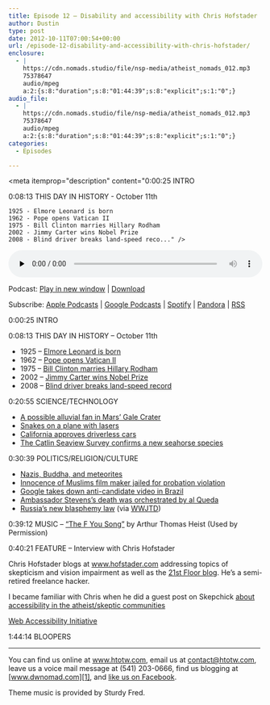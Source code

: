```yaml
---
title: Episode 12 – Disability and accessibility with Chris Hofstader
author: Dustin
type: post
date: 2012-10-11T07:00:54+00:00
url: /episode-12-disability-and-accessibility-with-chris-hofstader/
enclosure:
  - |
    https://cdn.nomads.studio/file/nsp-media/atheist_nomads_012.mp3
    75378647
    audio/mpeg
    a:2:{s:8:"duration";s:8:"01:44:39";s:8:"explicit";s:1:"0";}
audio_file:
  - |
    https://cdn.nomads.studio/file/nsp-media/atheist_nomads_012.mp3
    75378647
    audio/mpeg
    a:2:{s:8:"duration";s:8:"01:44:39";s:8:"explicit";s:1:"0";}
categories:
  - Episodes

---
```

<div itemscope itemtype="http://schema.org/AudioObject">
  <meta itemprop="name" content="Episode 12 – Disability and accessibility with Chris Hofstader" />
  
  <meta itemprop="uploadDate" content="2012-10-11T01:00:54-06:00" />
  
  <meta itemprop="encodingFormat" content="audio/mpeg" />
  
  <meta itemprop="duration" content="PT1H44M39S" />
  
  <meta itemprop="description" content="0:00:25 INTRO

0:08:13 THIS DAY IN HISTORY - October 11th

 	1925 - Elmore Leonard is born
 	1962 - Pope opens Vatican II
 	1975 - Bill Clinton marries Hillary Rodham
 	2002 - Jimmy Carter wins Nobel Prize
 	2008 - Blind driver breaks land-speed reco..." />
  
  <meta itemprop="contentUrl" content="https://dts.podtrac.com/redirect.mp3/cdn.nomads.studio/file/nsp-media/atheist_nomads_012.mp3" />
  
  <meta itemprop="contentSize" content="71.9" />
  </p> 
  
  <div class="powerpress_player" id="powerpress_player_8267">
    <audio class="wp-audio-shortcode" id="audio-5226-11" preload="none" style="width: 100%;" controls="controls"><source type="audio/mpeg" src="https://dts.podtrac.com/redirect.mp3/cdn.nomads.studio/file/nsp-media/atheist_nomads_012.mp3?_=11" /><a href="https://dts.podtrac.com/redirect.mp3/cdn.nomads.studio/file/nsp-media/atheist_nomads_012.mp3">https://dts.podtrac.com/redirect.mp3/cdn.nomads.studio/file/nsp-media/atheist_nomads_012.mp3</a></audio>
  </div>
</div>

<p class="powerpress_links powerpress_links_mp3">
  Podcast: <a href="https://dts.podtrac.com/redirect.mp3/cdn.nomads.studio/file/nsp-media/atheist_nomads_012.mp3" class="powerpress_link_pinw" target="_blank" title="Play in new window" onclick="return powerpress_pinw('https://htotw.com/?powerpress_pinw=5226-podcast');" rel="nofollow">Play in new window</a> | <a href="https://dts.podtrac.com/redirect.mp3/cdn.nomads.studio/file/nsp-media/atheist_nomads_012.mp3" class="powerpress_link_d" title="Download" rel="nofollow" download="atheist_nomads_012.mp3">Download</a>
</p>

<p class="powerpress_links powerpress_subscribe_links">
  Subscribe: <a href="https://podcasts.apple.com/us/podcast/humanists-take-on-the-world/id530050098?mt=2&ls=1" class="powerpress_link_subscribe powerpress_link_subscribe_itunes" target="_blank" title="Subscribe on Apple Podcasts" rel="nofollow">Apple Podcasts</a> | <a href="https://www.google.com/podcasts?feed=aHR0cDovL2F0aGVpc3Rub21hZHMubGlic3luLmNvbS9yc3M%3D" class="powerpress_link_subscribe powerpress_link_subscribe_googleplay" target="_blank" title="Subscribe on Google Podcasts" rel="nofollow">Google Podcasts</a> | <a href="https://open.spotify.com/show/3LzK2xZGike6Tc1GEMtMbr?si=LieN9SNuTpq96smuaUsH8A" class="powerpress_link_subscribe powerpress_link_subscribe_spotify" target="_blank" title="Subscribe on Spotify" rel="nofollow">Spotify</a> | <a href="https://www.pandora.com/podcast/atheist-nomads/PC:10122?corr=62071012&part=ug" class="powerpress_link_subscribe powerpress_link_subscribe_pandora" target="_blank" title="Subscribe on Pandora" rel="nofollow">Pandora</a> | <a href="https://htotw.com/feed/podcast/" class="powerpress_link_subscribe powerpress_link_subscribe_rss" target="_blank" title="Subscribe via RSS" rel="nofollow">RSS</a>
</p>

0:00:25 INTRO

0:08:13 THIS DAY IN HISTORY &#8211; October 11th

  * 1925 &#8211; <a href="http://www.history.com/this-day-in-history/elmore-leonard-is-born" target="_blank" rel="noopener">Elmore Leonard is born</a>
  * 1962 &#8211; <a href="http://www.history.com/this-day-in-history/pope-opens-vatican-ii" target="_blank" rel="noopener">Pope opens Vatican II</a>
  * 1975 &#8211; <a href="http://www.history.com/this-day-in-history/bill-clinton-marries-hillary-rodham" target="_blank" rel="noopener">Bill Clinton marries Hillary Rodham</a>
  * 2002 &#8211; <a href="http://www.history.com/this-day-in-history/jimmy-carter-wins-nobel-prize" target="_blank" rel="noopener">Jimmy Carter wins Nobel Prize</a>
  * 2008 &#8211; <a href="http://www.history.com/this-day-in-history/blind-driver-breaks-land-speed-record" target="_blank" rel="noopener">Blind driver breaks land-speed record</a>

0:20:55 SCIENCE/TECHNOLOGY

  * <a href="http://blogs.scientificamerican.com/life-unbounded/2012/09/27/a-river-runs-through-gale-crater/" target="_blank" rel="noopener">A possible alluvial fan in Mars’ Gale Crater</a>
  * <a href="http://www.newscientist.com/article/mg21528844.700-snakes-on-a-plane-slither-in-engines.html" target="_blank" rel="noopener">Snakes on a plane with lasers</a>
  * <a href="http://www.latinospost.com/articles/4679/20120927/self-driving-cars-legalized-california-governor-jerry.htm" target="_blank" rel="noopener">California approves driverless cars</a>
  * <a href="http://www.newscientist.com/blogs/shortsharpscience/2012/09/teeny-tiny-seahorse-found-in-u.html" target="_blank" rel="noopener">The Catlin Seaview Survey confirms a new seahorse species</a>

0:30:39 POLITICS/RELIGION/CULTURE

  * <a href="http://www.washingtonpost.com/world/europe/researchers-nazi-expedition-found-ancient-buddhist-statue-made-from-meteorite/2012/09/27/57918fe4-08d9-11e2-9eea-333857f6a7bd_story.html" target="_blank" rel="noopener">Nazis, Buddha, and meteorites</a>
  * <a href="http://latimesblogs.latimes.com/lanow/2012/09/judge-jails-innocence-of-muslims-filmmaker-call-him-a-danger-.html" target="_blank" rel="noopener">Innocence of Muslims film maker jailed for probation violation</a>
  * <a href="http://www.bbc.co.uk/news/world-latin-america-19753158" target="_blank" rel="noopener">Google takes down anti-candidate video in Brazil</a>
  * <a href="http://www.usatoday.com/story/theoval/2012/09/29/obama-team-explains-shifting-story-on-libya-attack/1602637/" target="_blank" rel="noopener">Ambassador Stevens’s death was orchestrated by al Queda</a>
  * <a href="http://www.reuters.com/article/2012/09/25/us-russia-religion-idUSBRE88O14G20120925" target="_blank" rel="noopener">Russia’s new blasphemy law</a> (via <a href="http://www.patheos.com/blogs/wwjtd/2012/09/blasphemy-in-russia-may-soon-be-punishable-by-jail-time/" target="_blank" rel="noopener">WWJTD</a>)

0:39:12 MUSIC &#8211; <a href="http://www.youtube.com/watch?v=8ygQWAq7Xg0" target="_blank" rel="noopener">“The F You Song”</a> by Arthur Thomas Heist (Used by Permission)

0:40:21 FEATURE &#8211; Interview with Chris Hofstader

Chris Hofstader blogs at <a href="http://www.hofstader.com/" target="_blank" rel="noopener">www.hofstader.com</a> addressing topics of skepticism and vision impairment as well as the <a href="http://www.thetwentyfirstfloor.com/" target="_blank" rel="noopener">21st Floor blog</a>. He’s a semi-retired freelance hacker.

I became familiar with Chris when he did a guest post on Skepchick <a href="http://skepchick.org/2011/07/skepticism-and-disability-by-chris-gonz-blinko-hofstader/" target="_blank" rel="noopener">about accessibility in the atheist/skeptic communities</a>

<a href="http://www.w3.org/WAI/" target="_blank" rel="noopener">Web Accessibility Initiative</a>

1:44:14 BLOOPERS

<hr width="500" />

You can find us online at <a href="https://www.htotw.com" target="_blank" rel="noopener">www.htotw.com</a>, email us at <contact@htotw.com>, leave us a voice mail message at (541) 203-0666, find us blogging at [www.dwnomad.com][1], and <a href="https://htotw.com/facebook" target="_blank" rel="noopener">like us on Facebook</a>.

Theme music is provided by Sturdy Fred.

 [1]: http://www.dwnomad.com
